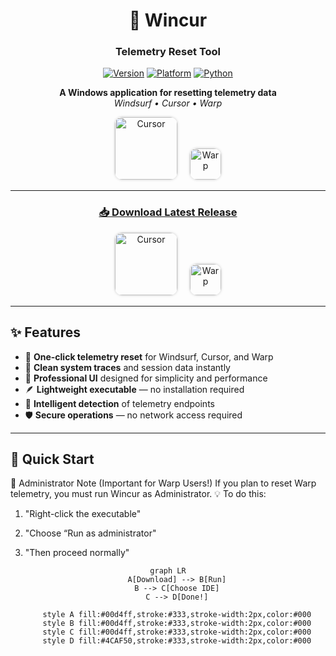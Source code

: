 <div align="center">

# 🎯 Wincur  
### **Telemetry Reset Tool**

[![Version](https://img.shields.io/badge/version-1.0.0-blue?style=for-the-badge)](https://github.com/FilippoDeSilva/win-cur/releases/tag/v1.0.0-prerelease)
[![Platform](https://img.shields.io/badge/platform-Windows-0078D6?style=for-the-badge&logo=windows)](https://github.com/FilippoDeSilva/win-cur)
[![Python](https://img.shields.io/badge/python-3.7+-3776AB?style=for-the-badge&logo=python&logoColor=white)](https://www.python.org/)

**A Windows application for resetting telemetry data**  
*Windsurf • Cursor • Warp*

<p align="center">
  <!-- <img src="https://exafunction.github.io/public/brand/windsurf-black-symbol.svg" alt="Windsurf" width="48" height="48" style="border-radius: 12px; margin: 0 8px; box-shadow: 0 0 4px rgba(0,0,0,0.2);"> -->
  <img src="https://images.ctfassets.net/lzny33ho1g45/292nxK13Z1TO0KZxK7jbzS/587fa7b203ca183c9180634956e3aa04/windsurf-vs-cursor-hero.jpg?fm=jpg&q=31&fit=thumb&w=1520&h=760" alt="Cursor" width="100" height="100" style="border-radius: 12px; margin: 0 8px; box-shadow: 0 0 4px rgba(0,0,0,0.2);">
  <img src="https://pic.macked.app/static/de7031e6fe1c927d222e39770698ef2a-1750826851.webp" alt="Warp" width="50" height="50" style="border-radius: 12px; margin: 0 8px; box-shadow: 0 0 4px rgba(0,0,0,0.2);">
</p>

---

### [📥 Download Latest Release](https://github.com/FilippoDeSilva/win-cur/releases/tag/v1.0.0-prerelease)

<p align="center">
  <!-- <img src="https://exafunction.github.io/public/brand/windsurf-black-symbol.svg" alt="Windsurf" width="48" height="48" style="border-radius: 12px; margin: 0 8px; box-shadow: 0 0 4px rgba(0,0,0,0.2);"> -->
  <img src="https://images.ctfassets.net/lzny33ho1g45/292nxK13Z1TO0KZxK7jbzS/587fa7b203ca183c9180634956e3aa04/windsurf-vs-cursor-hero.jpg?fm=jpg&q=31&fit=thumb&w=1520&h=760" alt="Cursor" width="100" height="100" style="border-radius: 12px; margin: 0 8px; box-shadow: 0 0 4px rgba(0,0,0,0.2);">
  <img src="https://pic.macked.app/static/de7031e6fe1c927d222e39770698ef2a-1750826851.webp" alt="Warp" width="50" height="50" style="border-radius: 12px; margin: 0 8px; box-shadow: 0 0 4px rgba(0,0,0,0.2);">
</p>

</div>

---

## ✨ Features

- 🔄 **One-click telemetry reset** for Windsurf, Cursor, and Warp  
- 🧹 **Clean system traces** and session data instantly  
- 💼 **Professional UI** designed for simplicity and performance  
- 🪶 **Lightweight executable** — no installation required  
- 🧠 **Intelligent detection** of telemetry endpoints  
- 🛡️ **Secure operations** — no network access required  

---

## 🚀 Quick Start

📝 Administrator Note (Important for Warp Users!)
If you plan to reset Warp telemetry, you must run Wincur as Administrator.
💡 To do this:

1. "Right-click the executable"

2. "Choose “Run as administrator"

3. "Then proceed normally"

<div align="center">

```mermaid
graph LR
    A[Download] --> B[Run]
    B --> C[Choose IDE]
    C --> D[Done!]

    style A fill:#00d4ff,stroke:#333,stroke-width:2px,color:#000
    style B fill:#00d4ff,stroke:#333,stroke-width:2px,color:#000
    style C fill:#00d4ff,stroke:#333,stroke-width:2px,color:#000
    style D fill:#4CAF50,stroke:#333,stroke-width:2px,color:#000
